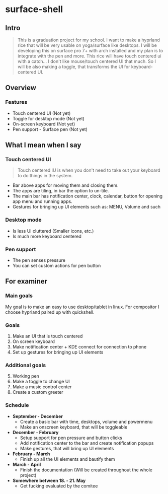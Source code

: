 # surface-shell
## Intro
> This is a graduation project for my school. I want to make a hyprland rice that will be very usable on yoga/surface like desktops. I will be developing this on surface pro 7+ with arch installed and my plan is to integrate with the pen and more. This rice will have touch centered ui with a catch... I don't like mouse/touch centered UI that much. So I will be also making a toggle, that transforms the UI for keyboard-centered UI.
## Overview
### Features 
- Touch centered UI (Not yet)
- Toggle for desktop mode (Not yet)
- On-screen keyboard (Not yet)
- Pen support - Surface pen (Not yet)
## What I mean when I say
### Touch centered UI

>  Touch centered IU is when you don't need to take out your keyboard to do things in the system.

- Bar above apps for moving them and closing them.
- The apps are tiling, in bar the option to un-tile.
- The main bar has notification center, clock, calendar, button for opening app menu and running apps.
- Gestures for bringing up UI elements such as: MENU, Volume and such
### Desktop mode
- Is less UI cluttered (Smaller icons, etc.)
- Is much more keyboard centered
### Pen support
- The pen senses pressure
- You can set custom actions for pen button
## For examiner
### Main goals
My goal is to make an easy to use desktop/tablet in linux. For compositor I choose hyprland paired up with quickshell.
### Goals
1) Make an UI that is touch centered
2) On screen keyboard
3) Make notification center + KDE connect for connection to phone
4) Set up gestures for bringing up UI elements
### Additional goals
5) Working pen
6) Make a toggle to change UI
7) Make a music control center
8) Create a custom greeter
### Schedule
- **September - December**
  - Create a basic bar with time, desktops, volume and powermenu
  - Make an onscreen keyboard, that will be toggleable
- **December - February**
  - Setup support for pen pressure and button clicks
  - Add notification center to the bar and create notification popups
  - Make gestures, that will bring up UI elements
- **February - March**
  - Finish up all the UI elements and bautify them
- **March - April**
  - Finish the documentation (Will be created throughout the whole project)
- **Somewhere between 18. - 21. May**
  - Get fucking evaluated by the comitee
